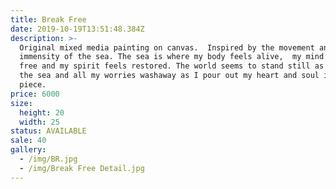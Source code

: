 ```yaml
---
title: Break Free
date: 2019-10-19T13:51:48.384Z
description: >-
  Original mixed media painting on canvas.  Inspired by the movement and
  immensity of the sea. The sea is where my body feels alive,  my mind feels
  free and my spirit feels restored. The world seems to stand still as I paint 
  the sea and all my worries washaway as I pour out my heart and soul into each
  piece.
price: 6000
size:
  height: 20
  width: 25
status: AVAILABLE
sale: 40
gallery:
  - /img/BR.jpg
  - /img/Break Free Detail.jpg
---
```


